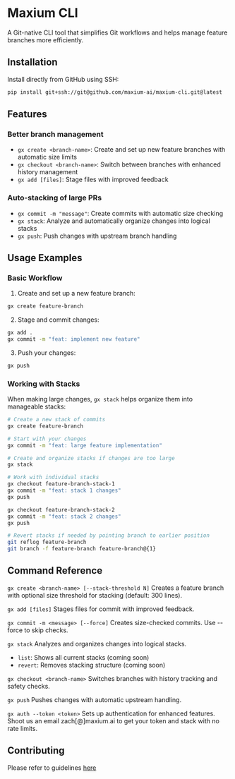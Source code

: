 # Maxium CLI

A Git-native CLI tool that simplifies Git workflows and helps manage feature branches more efficiently.

## Installation

Install directly from GitHub using SSH:

```bash
pip install git+ssh://git@github.com/maxium-ai/maxium-cli.git@latest
```

## Features

### Better branch management
- `gx create <branch-name>`: Create and set up new feature branches with automatic size limits
- `gx checkout <branch-name>`: Switch between branches with enhanced history management
- `gx add [files]`: Stage files with improved feedback

### Auto-stacking of large PRs
- `gx commit -m "message"`: Create commits with automatic size checking
- `gx stack`: Analyze and automatically organize changes into logical stacks
- `gx push`: Push changes with upstream branch handling

## Usage Examples

### Basic Workflow

1. Create and set up a new feature branch:
```bash
gx create feature-branch
```

2. Stage and commit changes:
```bash
gx add .
gx commit -m "feat: implement new feature"
```

3. Push your changes:
```bash
gx push
```

### Working with Stacks

When making large changes, `gx stack` helps organize them into manageable stacks:

```bash
# Create a new stack of commits
gx create feature-branch

# Start with your changes
gx commit -m "feat: large feature implementation"

# Create and organize stacks if changes are too large
gx stack

# Work with individual stacks
gx checkout feature-branch-stack-1
gx commit -m "feat: stack 1 changes"
gx push

gx checkout feature-branch-stack-2
gx commit -m "feat: stack 2 changes"
gx push

# Revert stacks if needed by pointing branch to earlier position
git reflog feature-branch
git branch -f feature-branch feature-branch@{1}
```

## Command Reference

`gx create <branch-name> [--stack-threshold N]`
Creates a feature branch with optional size threshold for stacking (default: 300 lines).

`gx add [files]`
Stages files for commit with improved feedback.

`gx commit -m <message> [--force]`
Creates size-checked commits. Use --force to skip checks.

`gx stack`
Analyzes and organizes changes into logical stacks.
- `list`: Shows all current stacks (coming soon)
- `revert`: Removes stacking structure (coming soon)

`gx checkout <branch-name>`
Switches branches with history tracking and safety checks.

`gx push`
Pushes changes with automatic upstream handling.

`gx auth --token <token>`
Sets up authentication for enhanced features. Shoot us an email zach[@]maxium.ai to get your token and stack with no rate limits.


## Contributing

Please refer to guidelines [here](https://github.com/maxium-ai/maxium-cli/blob/master/CONTRIBUTING.md)